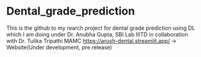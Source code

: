 # Dental_grade_prediction
This is the github to my rearch project for dental grade prediction using DL which I am doing under Dr. Anubha Gupta, SBI Lab IIITD in collaboration with Dr. Tulika Tripathi MAMC
https://arush-dental.streamlit.app/ -> Website(Under development, pre release)
